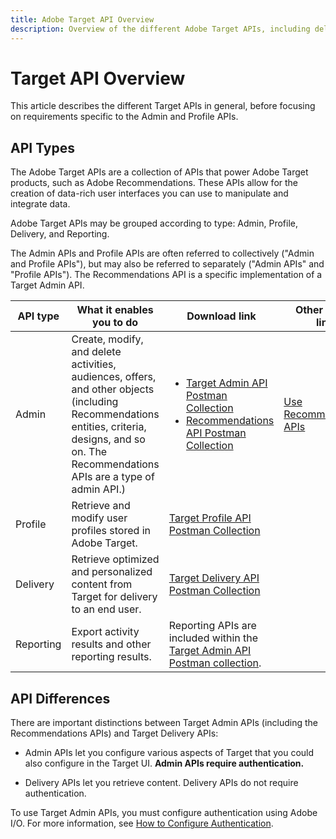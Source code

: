 ```yaml
---
title: Adobe Target API Overview
description: Overview of the different Adobe Target APIs, including delivery api, reporting api, admin api, profile api, recommendations api, and links to postman collections.
---
```


# Target API Overview

This article describes the different Target APIs in general, before focusing on requirements specific to the Admin and Profile APIs.

## API Types

The Adobe Target APIs are a collection of APIs that power Adobe Target products, such as Adobe Recommendations. These APIs allow for the creation of data-rich user interfaces you can use to manipulate and integrate data.

Adobe Target APIs may be grouped according to type: Admin, Profile, Delivery, and Reporting. 

<InlineAlert variant="info" slots="text"/>

The Admin APIs and Profile APIs are often referred to collectively ("Admin and Profile APIs"), but may also be referred to separately ("Admin APIs" and "Profile APIs"). The Recommendations API is a specific implementation of a Target Admin API.
 
|API type|What it enables you to do|Download link|Other helpful links|
| --- | --- | --- |--- |
|Admin|Create, modify, and delete activities, audiences, offers, and other objects (including Recommendations entities, criteria, designs, and so on. The Recommendations APIs are a type of admin API.)|<UL><li>[Target Admin API Postman Collection](https://developers.adobetarget.com/api/#admin-postman-collection)</li><li>[Recommendations API Postman Collection](https://developers.adobetarget.com/api/recommendations/#section/Postman)</li></UL>|[Use Recommendations APIs](../before-administer/recs-api/recs-api-overview/)|
|Profile|Retrieve and modify user profiles stored in Adobe Target.|[Target Profile API Postman Collection](https://developers.adobetarget.com/api/#profiles)||
|Delivery|Retrieve optimized and personalized content from Target for delivery to an end user.|[Target Delivery API Postman Collection](../implement/delivery-api/index.md/#section/Getting-Started/Postman-Collection)||
|Reporting|Export activity results and other reporting results.|Reporting APIs are included within the [Target Admin API Postman collection](https://developers.adobetarget.com/api/#admin-postman-collection).||

## API Differences

There are important distinctions between Target Admin APIs (including the Recommendations APIs) and Target Delivery APIs:

* Admin APIs let you configure various aspects of Target that you could also configure in the Target UI. **Admin APIs require authentication.**

* Delivery APIs let you retrieve content. Delivery APIs do not require authentication.

To use Target Admin APIs, you must configure authentication using Adobe I/O. For more information, see [How to Configure Authentication](../before-administer/configure-authentication.md).